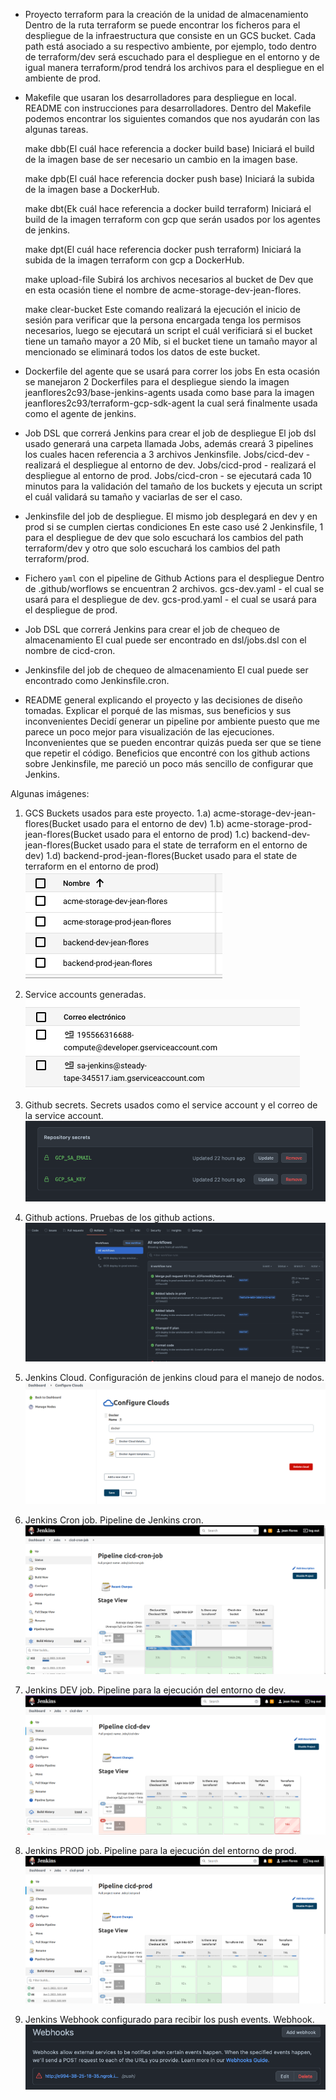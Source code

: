 - Proyecto terraform para la creación de la unidad de almacenamiento
  Dentro de la ruta terraform se puede encontrar los ficheros para el despliegue de la infraestructura que consiste en un GCS bucket.
  Cada path está asociado a su respectivo ambiente, por ejemplo, todo dentro de terraform/dev será escuchado para el despliegue en el entorno y de igual manera terraform/prod tendrá los archivos para el despliegue en el ambiente de prod.

- Makefile que usaran los desarrolladores para despliegue en local. README con instrucciones para desarrolladores.
  Dentro del Makefile podemos encontrar los siguientes comandos que nos ayudarán con las algunas tareas.

  make dbb(El cuál hace referencia a docker build base)
  Iniciará el build de la imagen base de ser necesario un cambio en la imagen base.

  make dpb(El cuál hace referencia docker push base)
  Iniciará la subida de la imagen base a DockerHub.

  make dbt(Ek cuál hace referencia a docker build terraform)
  Iniciará el build de la imagen terraform con gcp que serán usados por los agentes de jenkins.
 
  make dpt(El cuál hace referencia docker push terraform)
  Iniciará la subida de la imagen terraform con gcp a DockerHub.

  make upload-file
  Subirá los archivos necesarios al bucket de Dev que en esta ocasión tiene el nombre de  acme-storage-dev-jean-flores.

  make clear-bucket
  Este comando realizará la ejecución el inicio de sesión para verificar que la persona encargada tenga los permisos necesarios, luego se ejecutará un script el cuál verificiará si el bucket tiene un tamaño mayor a 20 Mib, si el bucket tiene un tamaño mayor al mencionado se eliminará todos los datos de este bucket.

- Dockerfile del agente que se usará para correr los jobs
  En esta ocasión se manejaron 2 Dockerfiles para el despliegue siendo la imagen jeanflores2c93/base-jenkins-agents usada como base para la imagen jeanflores2c93/terraform-gcp-sdk-agent la cual será finalmente usada como el agente de jenkins.

- Job DSL que correrá Jenkins para crear el job de despliegue
  El job dsl usado generará una carpeta llamada Jobs, además creará 3 pipelines los cuales hacen referencia a 3 archivos Jenkinsfile.
  Jobs/cicd-dev - realizará el despliegue al entorno de dev.
  Jobs/cicd-prod - realizará el despliegue al entorno de prod.
  Jobs/cicd-cron - se ejecutará cada 10 minutos para la validación del tamaño de los buckets y ejecuta un script el cuál validará su tamaño y vaciarlas de ser el caso.

- Jenkinsfile del job de despliegue. El mismo job desplegará en dev y en prod si se cumplen ciertas condiciones
  En este caso usé 2 Jenkinsfile, 1 para el despliegue de dev que solo escuchará los cambios del path terraform/dev y otro que solo escuchará los cambios del path terraform/prod.

- Fichero `yaml` con el pipeline de Github Actions para el despliegue
  Dentro de .github/worflows se encuentran 2 archivos.
  gcs-dev.yaml - el cual se usará para el despliegue de dev.
  gcs-prod.yaml - el cual se usará para el despliegue de prod.

- Job DSL que correrá Jenkins para crear el job de chequeo de almacenamiento
  El cual puede ser encontrado en dsl/jobs.dsl con el nombre de cicd-cron.

- Jenkinsfile del job de chequeo de almacenamiento
  El cual puede ser encontrado como Jenkinsfile.cron.

- README general explicando el proyecto y las decisiones de diseño tomadas. Explicar el porqué de las mismas, sus beneficios y sus inconvenientes
  Decidí generar un pipeline por ambiente puesto que me parece un poco mejor para visualización de las ejecuciones.
  Inconvenientes que se pueden encontrar quizás pueda ser que se tiene que repetir el código.
  Beneficios que encontré con los github actions sobre Jenkinsfile, me pareció un poco más sencillo de configurar que Jenkins.


Algunas imágenes:

1. GCS Buckets usados para este proyecto.
  1.a) acme-storage-dev-jean-flores(Bucket usado para el entorno de dev)
  1.b) acme-storage-prod-jean-flores(Bucket usado para el entorno de prod)
  1.c) backend-dev-jean-flores(Bucket usado para el state de terraform en el entorno de dev)
  1.d) backend-prod-jean-flores(Bucket usado para el state de terraform en el entorno de prod)
  ![GCS Buckets](/images/gcs-buckets.png)

2. Service accounts generadas.
  ![Service accounts](/images/sa.png)


3. Github secrets.
  Secrets usados como el service account y el correo de la service account.
  ![Github secrets](/images/github-secrets.png)

4. Github actions.
  Pruebas de los github actions.
  ![Github actions](/images/github-actions.png)

5. Jenkins Cloud.
  Configuración de jenkins cloud para el manejo de nodos.
  ![Jenkins cloud](/images/jenkins-cloud.png)

6. Jenkins Cron job.
  Pipeline de Jenkins cron.
  ![Jenkins Cron job](/images/jenkins-cron.png)

7. Jenkins DEV job.
  Pipeline para la ejecución del entorno de dev.
  ![Jenkins DEV job](/images/jenkins-dev.png)

8. Jenkins PROD job.
  Pipeline para la ejecución del entorno de prod.
  ![Jenkins PROD job](/images/jenkins-prod.png)

9. Jenkins Webhook configurado para recibir los push events.
  Webhook.
  ![Jenkins Webhook](/images/jenkins-webhook.png)
